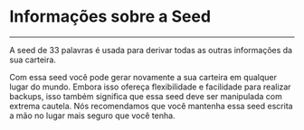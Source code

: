 # Informações sobre a Seed

---

A seed de 33 palavras é usada para derivar todas as outras informações da sua carteira.

Com essa seed você pode gerar novamente a sua carteira em qualquer lugar do mundo. Embora isso ofereça flexibilidade e facilidade para realizar backups, isso também significa que essa seed deve ser manipulada com extrema cautela. Nós recomendamos que você mantenha essa seed escrita a mão no lugar mais seguro que você tenha.
